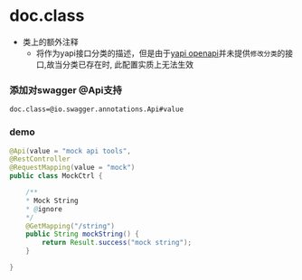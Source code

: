 # doc.class

- 类上的额外注释
    - 将作为yapi接口分类的描述，但是由于[yapi openapi](https://hellosean1025.github.io/yapi/openapi.html)并未提供`修改分类`的接口,故当分类已存在时, 此配置实质上无法生效

### 添加对swagger @Api支持
```properties
doc.class=@io.swagger.annotations.Api#value
```

### demo
```java
@Api(value = "mock api tools", 
@RestController
@RequestMapping(value = "mock")
public class MockCtrl {

    /**
    * Mock String
    * @ignore
    */
    @GetMapping("/string")
    public String mockString() {
        return Result.success("mock string");
    }

}
```